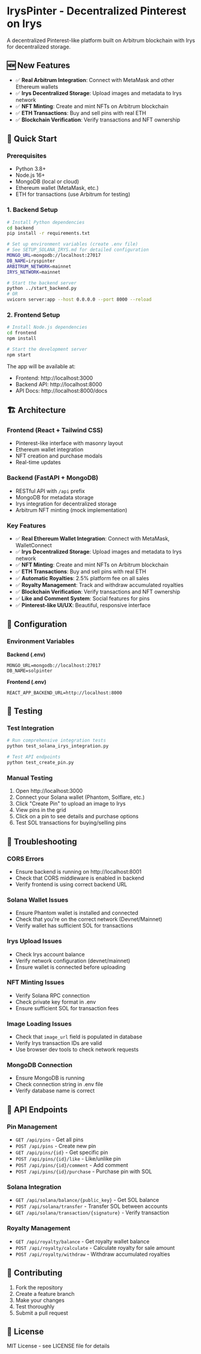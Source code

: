 # IrysPinter - Decentralized Pinterest on Irys

A decentralized Pinterest-like platform built on Arbitrum blockchain with Irys for decentralized storage.

## 🆕 New Features

- ✅ **Real Arbitrum Integration**: Connect with MetaMask and other Ethereum wallets
- ✅ **Irys Decentralized Storage**: Upload images and metadata to Irys network
- ✅ **NFT Minting**: Create and mint NFTs on Arbitrum blockchain
- ✅ **ETH Transactions**: Buy and sell pins with real ETH
- ✅ **Blockchain Verification**: Verify transactions and NFT ownership

## 🚀 Quick Start

### Prerequisites
- Python 3.8+
- Node.js 16+
- MongoDB (local or cloud)
- Ethereum wallet (MetaMask, etc.)
- ETH for transactions (use Arbitrum for testing)

### 1. Backend Setup

```bash
# Install Python dependencies
cd backend
pip install -r requirements.txt

# Set up environment variables (create .env file)
# See SETUP_SOLANA_IRYS.md for detailed configuration
MONGO_URL=mongodb://localhost:27017
DB_NAME=iryspinter
ARBITRUM_NETWORK=mainnet
IRYS_NETWORK=mainnet

# Start the backend server
python ../start_backend.py
# OR
uvicorn server:app --host 0.0.0.0 --port 8000 --reload
```

### 2. Frontend Setup

```bash
# Install Node.js dependencies
cd frontend
npm install

# Start the development server
npm start
```

The app will be available at:
- Frontend: http://localhost:3000
- Backend API: http://localhost:8000
- API Docs: http://localhost:8000/docs

## 🏗️ Architecture

### Frontend (React + Tailwind CSS)
- Pinterest-like interface with masonry layout
- Ethereum wallet integration
- NFT creation and purchase modals
- Real-time updates

### Backend (FastAPI + MongoDB)
- RESTful API with `/api` prefix
- MongoDB for metadata storage
- Irys integration for decentralized storage
- Arbitrum NFT minting (mock implementation)

### Key Features
- ✅ **Real Ethereum Wallet Integration**: Connect with MetaMask, WalletConnect
- ✅ **Irys Decentralized Storage**: Upload images and metadata to Irys network
- ✅ **NFT Minting**: Create and mint NFTs on Arbitrum blockchain
- ✅ **ETH Transactions**: Buy and sell pins with real ETH
- ✅ **Automatic Royalties**: 2.5% platform fee on all sales
- ✅ **Royalty Management**: Track and withdraw accumulated royalties
- ✅ **Blockchain Verification**: Verify transactions and NFT ownership
- ✅ **Like and Comment System**: Social features for pins
- ✅ **Pinterest-like UI/UX**: Beautiful, responsive interface

## 🔧 Configuration

### Environment Variables

**Backend (.env)**
```
MONGO_URL=mongodb://localhost:27017
DB_NAME=solpinter
```

**Frontend (.env)**
```
REACT_APP_BACKEND_URL=http://localhost:8000
```

## 🧪 Testing

### Test Integration
```bash
# Run comprehensive integration tests
python test_solana_irys_integration.py

# Test API endpoints
python test_create_pin.py
```

### Manual Testing
1. Open http://localhost:3000
2. Connect your Solana wallet (Phantom, Solflare, etc.)
3. Click "Create Pin" to upload an image to Irys
4. View pins in the grid
5. Click on a pin to see details and purchase options
6. Test SOL transactions for buying/selling pins



## 🐛 Troubleshooting

### CORS Errors
- Ensure backend is running on http://localhost:8001
- Check that CORS middleware is enabled in backend
- Verify frontend is using correct backend URL

### Solana Wallet Issues
- Ensure Phantom wallet is installed and connected
- Check that you're on the correct network (Devnet/Mainnet)
- Verify wallet has sufficient SOL for transactions

### Irys Upload Issues
- Check Irys account balance
- Verify network configuration (devnet/mainnet)
- Ensure wallet is connected before uploading

### NFT Minting Issues
- Verify Solana RPC connection
- Check private key format in .env
- Ensure sufficient SOL for transaction fees

### Image Loading Issues
- Check that `image_url` field is populated in database
- Verify Irys transaction IDs are valid
- Use browser dev tools to check network requests

### MongoDB Connection
- Ensure MongoDB is running
- Check connection string in .env file
- Verify database name is correct

## 📝 API Endpoints

### Pin Management
- `GET /api/pins` - Get all pins
- `POST /api/pins` - Create new pin
- `GET /api/pins/{id}` - Get specific pin
- `POST /api/pins/{id}/like` - Like/unlike pin
- `POST /api/pins/{id}/comment` - Add comment
- `POST /api/pins/{id}/purchase` - Purchase pin with SOL

### Solana Integration
- `GET /api/solana/balance/{public_key}` - Get SOL balance
- `POST /api/solana/transfer` - Transfer SOL between accounts
- `GET /api/solana/transaction/{signature}` - Verify transaction

### Royalty Management
- `GET /api/royalty/balance` - Get royalty wallet balance
- `POST /api/royalty/calculate` - Calculate royalty for sale amount
- `POST /api/royalty/withdraw` - Withdraw accumulated royalties

## 🤝 Contributing

1. Fork the repository
2. Create a feature branch
3. Make your changes
4. Test thoroughly
5. Submit a pull request

## 📄 License

MIT License - see LICENSE file for details
